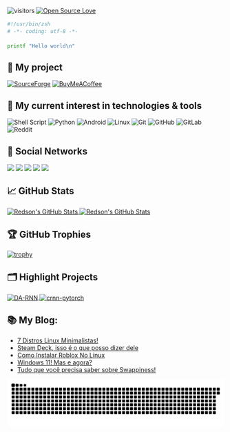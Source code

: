 <!--
Credits:Mamutal
Github: https://github.com/mamutal91
-->

![visitors](https://visitor-badge.laobi.icu/badge?page_id=RedsonBr140.RedsonBr140)
[![Open Source Love](https://badges.frapsoft.com/os/v1/open-source.svg?v=102)](https://github.com/ellerbrock/open-source-badge/)

```bash
#!/usr/bin/zsh
# -*- coding: utf-8 -*-

printf "Hello world\n"
```

## 📝 My project

<a href="https://github.com/Tuwave-Linux/repository"><img alt="SourceForge" src="https://img.shields.io/sourceforge/dm/tuwave/repo?label=Tuwave%20Repository&style=for-the-badge"></a>
<a href="https://www.buymeacoffee.com/Tuwave"><img alt="BuyMeACoffee" src="https://img.shields.io/badge/Buy%20Me%20a%20Coffee-ffdd00?style=for-the-badge&logo=buy-me-a-coffee&logoColor=black" /></a>

## 🔧 My current interest in technologies & tools

<img alt="Shell Script" src="https://img.shields.io/badge/shell_script-%23121011.svg?style=for-the-badge&logo=gnu-bash&logoColor=white"/> <img alt="Python" src="https://img.shields.io/badge/Python-blue.svg?style=for-the-badge&logo=python&logoColor=yellow"/> <img alt="Android" src="https://img.shields.io/badge/Android-3DDC84?style=for-the-badge&logo=android&logoColor=white" /> <img alt="Linux" src="https://img.shields.io/badge/Linux-FCC624?style=for-the-badge&logo=linux&logoColor=black"> <img alt="Git" src="https://img.shields.io/badge/git-%23F05033.svg?style=for-the-badge&logo=git&logoColor=white"/> <img alt="GitHub" src="https://img.shields.io/badge/github-%23121011.svg?style=for-the-badge&logo=github&logoColor=white"/> <img alt="GitLab" src="https://img.shields.io/badge/gitlab-%23181717.svg?style=for-the-badge&logo=gitlab&logoColor=white"/> <img alt="Reddit" src="https://img.shields.io/badge/Reddit-%23FF4500.svg?style=for-the-badge&logo=Reddit&logoColor=white"/> 

## 📱 Social Networks

<div>
  <a href="https://www.instagram.com/redson.uss/" target="_blank"><img src="https://img.shields.io/badge/-Instagram-%23E4405F?style=for-the-badge&logo=instagram&logoColor=white" target="_blank"></a>
 	<a href="https://www.twitch.tv/RedsonBr1" target="_blank"><img src="https://img.shields.io/badge/Twitch-9146FF?style=for-the-badge&logo=twitch&logoColor=white" target="_blank"></a>
 <a href="http://discord.gg/dY7zeuT" target="_blank"><img src="https://img.shields.io/badge/Discord-7289DA?style=for-the-badge&logo=discord&logoColor=white" target="_blank"></a> 
  <a href = "mailto:redsonbr81@yandex.com"><img src="https://img.shields.io/badge/-Mail-%23333?style=for-the-badge&logo=gmail&logoColor=white" target="_blank"></a>
  <a href="https://t.me/RedsonBr" target="_blank"><img src="https://img.shields.io/badge/-Telegram-%230077B5?style=for-the-badge&logo=telegram&logoColor=white" target="_blank"></a> 
</div>

## &#x1f4c8; GitHub Stats

<a href="https://github.com/RedsonBr140/RedsonBr140">
  <img align="center" src="https://github-readme-stats.vercel.app/api/top-langs/?username=RedsonBr140&hide=c%2B%2B,c,matlab,assembly&title_color=6aa6f8&text_color=8a919a&icon_color=6aa6f8&bg_color=22272e" alt="Redson's GitHub Stats" />
</a>

<a href="https://github.com/RedsonBr140/RedsonBr140">
  <img align="center" src="https://github-readme-stats.vercel.app/api?username=RedsonBr140&show_icons=true&line_height=27&count_private=true&title_color=6aa6f8&text_color=8a919a&icon_color=6aa6f8&bg_color=22272e" alt="Redson's GitHub Stats" />
</a>

## 🏆 GitHub Trophies

[![trophy](https://github-profile-trophy.vercel.app/?username=RedsonBr140&theme=nord&column=7)](https://github.com/ryo-ma/github-profile-trophy)

## 🗂️ Highlight Projects

<a href="https://github.com/RedsonBr140/dotfiles">
  <img align="center" src="https://github-readme-stats.vercel.app/api/pin/?username=RedsonBr140&repo=dotfiles&show_icons=true&line_height=27&title_color=6aa6f8&text_color=8a919a&icon_color=6aa6f8&bg_color=22272e" alt="DA-RNN" />
</a>

<a href="https://github.com/RedsonBr140/telegram-bot">
  <img align="center" src="https://github-readme-stats.vercel.app/api/pin/?username=RedsonBr140&repo=telegram-bot&show_icons=true&line_height=27&title_color=6aa6f8&text_color=8a919a&icon_color=6aa6f8&bg_color=22272e" alt="crnn-pytorch" />
</a>

## 📚 My Blog:
<!-- FEED:START -->
- [7 Distros Linux Minimalistas!](https://opentechlife.tk/posts/7-distros-minimalistas/)
- [Steam Deck, isso é o que posso dizer dele](https://opentechlife.tk/posts/steam-deck-e-o-que-posso-dizer-dele/)
- [Como Instalar Roblox No Linux](https://opentechlife.tk/posts/como-instalar-roblox-no-linux/)
- [Windows 11! Mas e agora?](https://opentechlife.tk/posts/windows-11-lan%C3%A7ado/)
- [Tudo que você precisa saber sobre Swappiness!](https://opentechlife.tk/posts/swappiness-guide/)
<!-- FEED:END -->

![Commit Snake](https://github.com/RedsonBr140/RedsonBr140/blob/output/github-contribution-grid-snake.svg)
